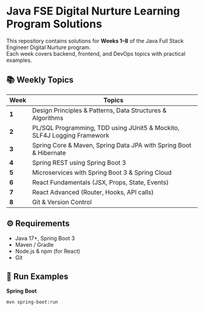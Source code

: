 # Java FSE Digital Nurture Learning Program Solutions

This repository contains solutions for **Weeks 1–8** of the Java Full Stack Engineer Digital Nurture program.  
Each week covers backend, frontend, and DevOps topics with practical examples.

## 📚 Weekly Topics

| Week | Topics |
|------|--------|
| **1** | Design Principles & Patterns, Data Structures & Algorithms |
| **2** | PL/SQL Programming, TDD using JUnit5 & Mockito, SLF4J Logging Framework |
| **3** | Spring Core & Maven, Spring Data JPA with Spring Boot & Hibernate |
| **4** | Spring REST using Spring Boot 3 |
| **5** | Microservices with Spring Boot 3 & Spring Cloud |
| **6** | React Fundamentals (JSX, Props, State, Events) |
| **7** | React Advanced (Router, Hooks, API calls) |
| **8** | Git & Version Control |

## ⚙️ Requirements
- Java 17+, Spring Boot 3
- Maven / Gradle
- Node.js & npm (for React)
- Git

## 🚀 Run Examples

**Spring Boot**
```bash
mvn spring-boot:run
